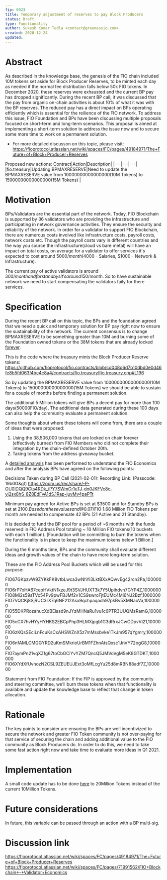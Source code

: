 ```yaml
---
fip: 0023
title: Temporary adjustment of reserves to pay Block Producers
status: Draft
type: Functionality
author: Sukesh Kumar Tedla <contact@greeneosio.com>
created: 2020-12-24
updated: 
---
```


# Abstract
As described in the knowledge base, the genesis of the FIO chain included 10M tokens set aside for Block Producer Reserves, to be minted each day as needed if the normal fee distribution falls below 50k FIO tokens. In December 2020, these reserves were exhausted and the current BP pay has dropped significantly. During the recent BP call, it was discussed that the pay from organic on-chain activities is about 10% of what it was with the BP reserves. The reduced pay has a direct impact on BPs operating efficiently which is essential for the reilience of the FIO network. To address this issue, FIO Foundation and BPs have been discussing multiple proposals focused on short-term and long-term scenarios.
This proposal is aimed at implementing a short-term solution to address the issue now and to secure some more time to work on a permanent solution.

* For more detailed discusson on this topic, please visit: https://fioprotocol.atlassian.net/wiki/spaces/FC/pages/49184971/The+Future+of+Block+Producer+Reserves 

Proposed new actions:
Contract|Action|Description|
|---|---|---|
|fio.treasury|Updating BPMAXRESERVE|Need to update the BPMAXRESERVE value from 10000000000000000(10M Tokens) to 15000000000000000(15M Tokens) |

# Motivation
BPs/Validators are the essential part of the network. Today, FIO Blockchain is supported by 36 validators who are providing the infrastructure and participating in network governance activities. They ensure the security and reliability of the network. In order for a validator to support FIO Blockchain, there are numerous costs involved like infrastructure costs, payroll costs, network costs etc. Though the payroll costs vary in different countries and the way you source the infrastructure(cloud vs bare metal) will have an impact on total costs, on average for a validator to offer services it's expected to cost around 5000$/month($4000 - Salaries, $1000 - Network & Infrastructure).

The current pay of active validators is around $300/month and for standbys it's around 150$/month. So to have sustainable network we need to start compensating the validators faily for there services.

# Specification
During the recent BP call on this topic, the BPs and the foundation agreed that we need a quick and temporary solution for BP pay right now to ensure the sustainability of the network. The current consensus is to change BPMAXRESERVE to be something greater than 10M and burning some of the Foundation owned tokens or the 38M tokens that are already locked [forever](https://fioprotocol.atlassian.net/wiki/spaces/SUP/pages/10616911/Mainnet+locks).

This is the code where the treasury mints the Block Producer Reserve tokens: https://github.com/fioprotocol/fio.contracts/blob/cd048d6d7b10dbd0e0d46fe8b5fd063f4bc4c8a4/contracts/fio.treasury/fio.treasury.cpp#L196

So by updating the BPMAXRESERVE value from 10000000000000000(10M Tokens) to 15000000000000000(15M Tokens) we should be able to sustain for a couple of months before finding a permanent solution. 

The additional 5 Million tokens will give BPs a decent pay for more than 100 days(50000FIO/day). The additional data generated during these 100 days can also help the community evaluate a permanent solution.

Some thoughts about where these tokens will come from, there are a couple of ideas that were proposed: 

1) Using the 38,506,000 tokens that are locked on chain forever (effectively burned) from FIO Members who did not complete their integration by the chain-defined October 20th.
2) Taking tokens from the address giveaway bucket.

A [detailed analysis](https://fioprotocol.atlassian.net/wiki/spaces/FC/pages/71991562/FIO+Blockchain+-+Validator+Economics) has been performed to understand the FIO Economics and after the analysis BPs have agreed on the following points:

Decisions Taken during BP Call (2021-02-01): 
Recording Link: (Passcode: 19b0G&gt) 
https://zoom.us/rec/share/-P-OU0lDQQ9Cts4RDk_iPY7SWmGr1uTJ-dn0JKFVc8c-yj2sx8hS_8Z8EdFvA1dS.1Rap-juvMv4paPTt 

Minimum pay agreed for Active BPs is set at $3500 and for Standby BPs is set at $2100. Based on these values and @0.07$/FIO 1.68 Million FIO Tokens per month are needed to compensate 42 BPs (21 Active and 21 Standby).

It is decided to fund the BP pool for a period of ~6 months with the funds reserved in FIO Address Pool totaling ~ 10 Million FIO tokens(10 buckets with each 1 million). [Foundation will be committing to burn the tokens when the functionality is in place to keep the maximum tokens below 1 Billion.]

During the 6 months time, BPs and the community shall evaluate different ideas and growth values of the chain to have more long-term solution.  

These are the FIO Address Pool Buckets which will be used for this purpose:

FIO67GKpzvW9ZYKkFK8vtbLwca3wNhYi3LktBXxAQwvEg42rcn2Pa,1000000
FIO6rP7oHA67cepHVktN1kzeJ9t3SVJHUXT3k7Y5Upihdvn7GYP4Z,1000000
FIO8Mi2s59sTVc54Pv9pwFBJMf2v1CS9swroFjtEUMc4Mi6NJ2Bzf,1000000
FIO7VQCKj8SjRUC3rX7q6NF212Asx9qchpaqadh97pkBv5XMNaoVa,1000000
FIO55DKPRozahucXdBEiasd9nJYzMHNaRu1vu1c6PTR3UUQMzRamG,1000000
FIO5cCX7hvHYyHYHKS2EBCpPhp3HLMXjpgb1G3dRrxJCwCDpvVi21,1000000
FIO6zKQsSEciLnFcuKsCxAHSWZnX5z7mMsxbvke1TkJm957qYgmry,1000000
FIO6nfAMLCMGGYRD2uKmSMkrioUrBM1FZhnAtsQxsc1JnVY72ogG8,1000000
FIO7aymPn21vqXZfg67toCbGCiYvYZM7QncQ5JMVoVgM5eK8GTDKT,1000000
FIO6XYdXfUvhozN2CSL9ZEUEUJExt3oMfLcgYu25d8mRBN88adf7Z,1000000

Statement from FIO Foundation: If the FIP is approved by the community and steering committee, we’ll burn these tokens when that functionality is available and update the knowledge base to reflect that change in token allocation.

# Rationale
The key points to consider are ensuring the BPs are well incentivized to secure the network and greater FIO Token community is not over-paying for that service of securing the chain and adding additional value to the FIO community as Block Producers do. In order to do this, we need to take some fast action right now and take time to evaluate more ideas in Q1 2021.

# Implementation
A small code update has to be done [here](https://github.com/fioprotocol/fio.contracts/blob/cd048d6d7b10dbd0e0d46fe8b5fd063f4bc4c8a4/contracts/fio.treasury/fio.treasury.cpp#L13) to 20Million Tokens instead of the current 10Million Tokens. 

# Future considerations
In future, this variable can be passed through an action with a BP multi-sig.

# Discussion link
https://fioprotocol.atlassian.net/wiki/spaces/FC/pages/49184971/The+Future+of+Block+Producer+Reserves
https://fioprotocol.atlassian.net/wiki/spaces/FC/pages/71991562/FIO+Blockchain+-+Validator+Economics
